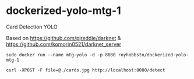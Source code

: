 # dockerized-yolo-mtg-1
Card Detection YOLO

Based on https://github.com/pjreddie/darknet & https://github.com/komorin0521/darknet_server

```
sudo docker run --name mtg-yolo -d -p 8080 royhobbstn/dockerized-yolo-mtg-1
```

```
curl -XPOST -F file=@./cards.jpg http://localhost:8080/detect
```
